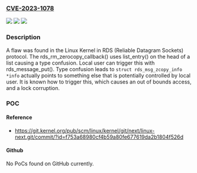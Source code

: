 ### [CVE-2023-1078](https://cve.mitre.org/cgi-bin/cvename.cgi?name=CVE-2023-1078)
![](https://img.shields.io/static/v1?label=Product&message=Linux%20kernel&color=blue)
![](https://img.shields.io/static/v1?label=Version&message=n%2Fa&color=blue)
![](https://img.shields.io/static/v1?label=Vulnerability&message=CWE-787&color=brighgreen)

### Description

A flaw was found in the Linux Kernel in RDS (Reliable Datagram Sockets) protocol. The rds_rm_zerocopy_callback() uses list_entry() on the head of a list causing a type confusion. Local user can trigger this with rds_message_put(). Type confusion leads to `struct rds_msg_zcopy_info *info` actually points to something else that is potentially controlled by local user. It is known how to trigger this, which causes an out of bounds access, and a lock corruption.

### POC

#### Reference
- https://git.kernel.org/pub/scm/linux/kernel/git/next/linux-next.git/commit/?id=f753a68980cf4b59a80fe677619da2b1804f526d

#### Github
No PoCs found on GitHub currently.

